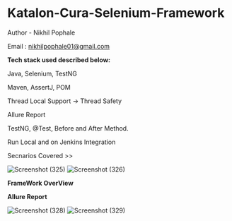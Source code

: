 # Katalon-Cura-Selenium-Framework

Author - Nikhil Pophale

Email : nikhilpophale01@gmail.com

**Tech stack used described below:**

Java, Selenium, TestNG

Maven, AssertJ, POM

Thread Local Support → Thread Safety

Allure Report

TestNG, @Test, Before and After Method.

Run Local and on Jenkins Integration

Secnarios Covered >>

![Screenshot (325)](https://github.com/Nikhil-Pophale/Katalon-Cura-Selenium-Framework/assets/141396302/8033d952-ec72-4177-a177-f759ce96c887)
![Screenshot (326)](https://github.com/Nikhil-Pophale/Katalon-Cura-Selenium-Framework/assets/141396302/49f4571a-c375-45d2-8248-3819af1ff1a4)

**FrameWork OverView**


**Allure Report**

![Screenshot (328)](https://github.com/Nikhil-Pophale/Katalon-Cura-Selenium-Framework/assets/141396302/656ed13b-5d37-4221-8000-871621e17c23)
![Screenshot (329)](https://github.com/Nikhil-Pophale/Katalon-Cura-Selenium-Framework/assets/141396302/cc8ac6a2-f5df-42e7-8ef4-37ec106076c1)
